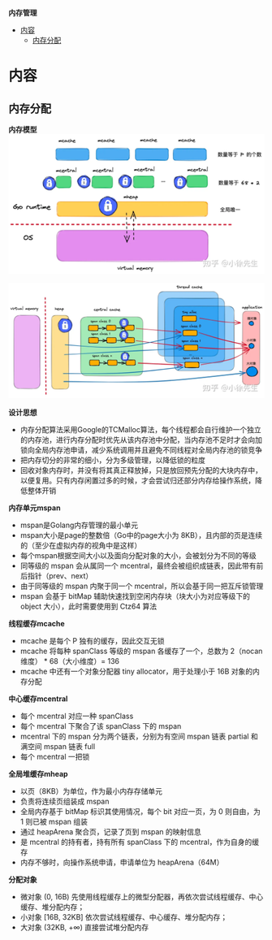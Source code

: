 **内存管理**
- [内容](#内容)
  - [内存分配](#内存分配)

# 内容 #
## 内存分配 ##
**内存模型**  
![](./images/memory/malloc.webp)

![](./images/memory/thread_cache_malloc.webp)

**设计思想**  
- 内存分配算法采用Google的TCMalloc算法，每个线程都会自行维护一个独立的内存池，进行内存分配时优先从该内存池中分配，当内存池不足时才会向加锁向全局内存池申请，减少系统调用并且避免不同线程对全局内存池的锁竞争
- 把内存切分的非常的细小，分为多级管理，以降低锁的粒度
- 回收对象内存时，并没有将其真正释放掉，只是放回预先分配的大块内存中，以便复用。只有内存闲置过多的时候，才会尝试归还部分内存给操作系统，降低整体开销
  
**内存单元mspan**  
- mspan是Golang内存管理的最小单元
- mspan大小是page的整数倍（Go中的page大小为 8KB），且内部的页是连续的（至少在虚拟内存的视角中是这样）
- 每个mspan根据空间大小以及面向分配对象的大小，会被划分为不同的等级
- 同等级的 mspan 会从属同一个 mcentral，最终会被组织成链表，因此带有前后指针（prev、next）
- 由于同等级的 mspan 内聚于同一个 mcentral，所以会基于同一把互斥锁管理
- mspan 会基于 bitMap 辅助快速找到空闲内存块（块大小为对应等级下的 object 大小），此时需要使用到 Ctz64 算法

**线程缓存mcache**  
- mcache 是每个 P 独有的缓存，因此交互无锁
- mcache 将每种 spanClass 等级的 mspan 各缓存了一个，总数为 2（nocan 维度） * 68（大小维度）= 136
- mcache 中还有一个对象分配器 tiny allocator，用于处理小于 16B 对象的内存分配

**中心缓存mcentral**  
- 每个 mcentral 对应一种 spanClass
- 每个 mcentral 下聚合了该 spanClass 下的 mspan
- mcentral 下的 mspan 分为两个链表，分别为有空间 mspan 链表 partial 和满空间 mspan 链表 full
- 每个 mcentral 一把锁

**全局堆缓存mheap**  
- 以页（8KB）为单位，作为最小内存存储单元
- 负责将连续页组装成 mspan
- 全局内存基于 bitMap 标识其使用情况，每个 bit 对应一页，为 0 则自由，为 1 则已被 mspan 组装
- 通过 heapArena 聚合页，记录了页到 mspan 的映射信息
- 是 mcentral 的持有者，持有所有 spanClass 下的 mcentral，作为自身的缓存
- 内存不够时，向操作系统申请，申请单位为 heapArena（64M）

**分配对象**  
- 微对象 (0, 16B) 先使用线程缓存上的微型分配器，再依次尝试线程缓存、中心缓存、堆分配内存；
- 小对象 [16B, 32KB] 依次尝试线程缓存、中心缓存、堆分配内存；
- 大对象 (32KB, +∞) 直接尝试堆分配内存